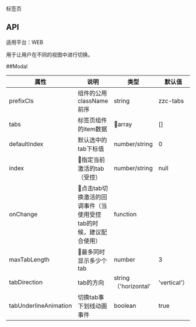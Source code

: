 标签页

## API

适用平台：WEB

用于让用户在不同的视图中进行切换。


##Modal

| 属性      | 说明                       | 类型          | 默认值   |
| --------- | -------------------------- | ------------- | -------- |
| prefixCls | 组件的公用className前序    | string        | zzc-tabs |
| tabs      | 标签页组件的item数据       | array        | []       |
| defaultIndex | 默认选中的tab下标值        | number/string | 0        |
| index     | 指定当前激活的tab（受控） | number/string | null     |
| onChange  | 点击tab切换激活的回调事件（当使用受控tab的时候，建议配合使用） | function      | 
| maxTabLength  | 最多同时显示多少个tab | number      |     3     |
| tabDirection  | tab的方向 | string（'horizontal' | 'vertical'）      |     horizontal     |
| tabUnderlineAnimation  | 切换tab事下划线动画事件 | boolean      |     true     |







